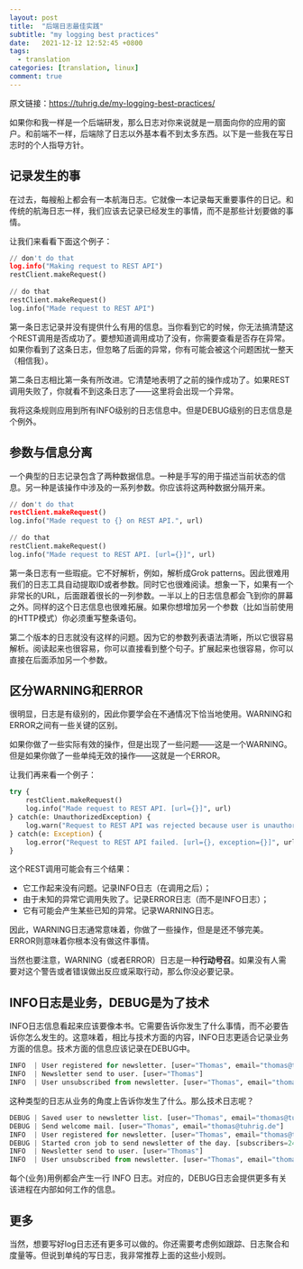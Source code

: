 ```yaml
---
layout: post
title:  "后端日志最佳实践"
subtitle: "my logging best practices"
date:   2021-12-12 12:52:45 +0800
tags:
  - translation
categories: [translation, linux]
comment: true
---
```


原文链接：https://tuhrig.de/my-logging-best-practices/

如果你和我一样是一个后端研发，那么日志对你来说就是一扇面向你的应用的窗户。和前端不一样，后端除了日志以外基本看不到太多东西。以下是一些我在写日志时的个人指导方针。

<!-- more -->

## 记录发生的事

在过去，每艘船上都会有一本航海日志。它就像一本记录每天重要事件的日记。和传统的航海日志一样，我们应该去记录已经发生的事情，而不是那些计划要做的事情。

让我们来看看下面这个例子：

```python
// don't do that
log.info("Making request to REST API")
restClient.makeRequest()
 
// do that
restClient.makeRequest()
log.info("Made request to REST API")
```

第一条日志记录并没有提供什么有用的信息。当你看到它的时候，你无法搞清楚这个REST调用是否成功了。要想知道调用成功了没有，你需要查看是否存在异常。如果你看到了这条日志，但忽略了后面的异常，你有可能会被这个问题困扰一整天（相信我）。

第二条日志相比第一条有所改进。它清楚地表明了之前的操作成功了。如果REST调用失败了，你就看不到这条日志了——这里将会出现一个异常。

我将这条规则应用到所有INFO级别的日志信息中。但是DEBUG级别的日志信息是个例外。

## 参数与信息分离

一个典型的日志记录包含了两种数据信息。一种是手写的用于描述当前状态的信息。另一种是该操作中涉及的一系列参数。你应该将这两种数据分隔开来。

```python
// don't do that
restClient.makeRequest()
log.info("Made request to {} on REST API.", url)
 
// do that
restClient.makeRequest()
log.info("Made request to REST API. [url={}]", url)
```

第一条日志有一些瑕疵。它不好解析，例如，解析成Grok patterns。因此很难用我们的日志工具自动提取ID或者参数。同时它也很难阅读。想象一下，如果有一个非常长的URL，后面跟着很长的一列参数。一半以上的日志信息都会飞到你的屏幕之外。同样的这个日志信息也很难拓展。如果你想增加另一个参数（比如当前使用的HTTP模式）你必须重写整条语句。

第二个版本的日志就没有这样的问题。因为它的参数列表语法清晰，所以它很容易解析。阅读起来也很容易，你可以直接看到整个句子。扩展起来也很容易，你可以直接在后面添加另一个参数。

## 区分WARNING和ERROR

很明显，日志是有级别的，因此你要学会在不通情况下恰当地使用。WARNING和ERROR之间有一些关键的区别。

如果你做了一些实际有效的操作，但是出现了一些问题——这是一个WARNING。但是如果你做了一些单纯无效的操作——这就是一个ERROR。

让我们再来看一个例子：

```python
try {
    restClient.makeRequest()
    log.info("Made request to REST API. [url={}]", url)
} catch(e: UnauthorizedException) {
    log.warn("Request to REST API was rejected because user is unauthorized. [url={}, result={}]", url, result)
} catch(e: Exception) {
    log.error("Request to REST API failed. [url={}, exception={}]", url, exception)
}
```

这个REST调用可能会有三个结果：

- 它工作起来没有问题。记录INFO日志（在调用之后）；
- 由于未知的异常它调用失败了。记录ERROR日志（而不是INFO日志）；
- 它有可能会产生某些已知的异常。记录WARNING日志。

因此，WARNING日志通常意味着，你做了一些操作，但是是还不够完美。ERROR则意味着你根本没有做这件事情。

当然也要注意，WARNING（或者ERROR）日志是一种**行动号召**。如果没有人需要对这个警告或者错误做出反应或采取行动，那么你没必要记录。

## INFO日志是业务，DEBUG是为了技术

INFO日志信息看起来应该要像本书。它需要告诉你发生了什么事情，而不必要告诉你怎么发生的。这意味着，相比与技术方面的内容，INFO日志更适合记录业务方面的信息。技术方面的信息应该记录在DEBUG中。

```python
INFO  | User registered for newsletter. [user="Thomas", email="thomas@tuhrig.de"]
INFO  | Newsletter send to user. [user="Thomas"]
INFO  | User unsubscribed from newsletter. [user="Thomas", email="thomas@tuhrig.de"]
```

这种类型的日志从业务的角度上告诉你发生了什么。那么技术日志呢？

```python
DEBUG | Saved user to newsletter list. [user="Thomas", email="thomas@tuhrig.de"]
DEBUG | Send welcome mail. [user="Thomas", email="thomas@tuhrig.de"]
INFO  | User registered for newsletter. [user="Thomas", email="thomas@tuhrig.de"]
DEBUG | Started cron job to send newsletter of the day. [subscribers=24332]
INFO  | Newsletter send to user. [user="Thomas"]
INFO  | User unsubscribed from newsletter. [user="Thomas", email="thomas@tuhrig.de"]
```

每个(业务)用例都会产生一行 INFO 日志。对应的，DEBUG日志会提供更多有关该进程在内部如何工作的信息。

## 更多

当然，想要写好log日志还有更多可以做的。你还需要考虑例如跟踪、日志聚合和度量等。但说到单纯的写日志，我非常推荐上面的这些小规则。

